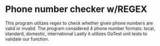 # Phone number checker w/REGEX
This program utilizes regex to check whether given phone numbers are valid or invalid.
The program considered 4 phone number formats: local, standard, domestic, international
Lastly it utilizes GoTest unit tests to validate our function.